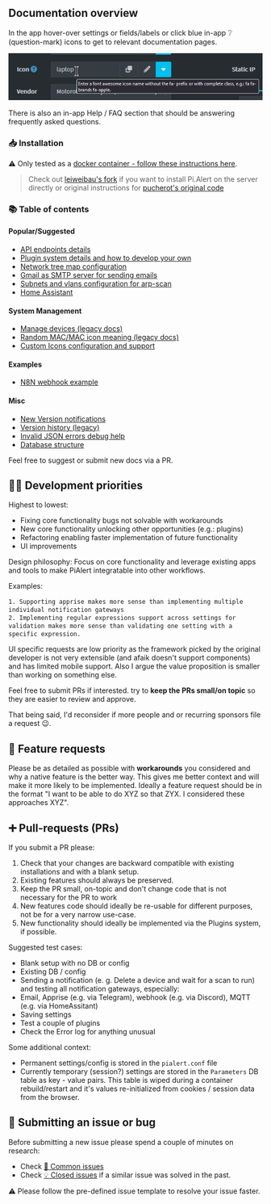 ## Documentation overview

In the app hover-over settings or fields/labels or click blue in-app ❔ (question-mark) icons to get to relevant documentation pages.

![In-app help](/docs/img/GENERAL/in-app-help.png)

There is also an in-app Help / FAQ section that should be answering frequently asked questions.

### 📥 Installation

 ⚠ Only tested as a [docker container - follow these instructions here](https://github.com/jokob-sk/Pi.Alert/blob/main/dockerfiles/README.md). 
 > Check out [leiweibau's fork](https://github.com/leiweibau/Pi.Alert/) if you want to install Pi.Alert on the server directly or original instructions for [pucherot's original code](https://github.com/pucherot/Pi.Alert/)


### 📚 Table of contents

#### Popular/Suggested

- [API endpoints details](/docs/API.md)
- [Plugin system details and how to develop your own](/front/plugins/README.md)
- [Network tree map configuration](/docs/NETWORK_TREE.md)
- [Gmail as SMTP server for sending emails](/docs/SMTP_GMAIL.md)
- [Subnets and vlans configuration for arp-scan](/docs/SUBNETS.md)
- [Home Assistant](/docs/HOME_ASSISTANT.md)

#### System Management

- [Manage devices (legacy docs)](/docs/DEVICE_MANAGEMENT.md)
- [Random MAC/MAC icon meaning (legacy docs)](/docs/RANDOM_MAC.md)
- [Custom Icons configuration and support](/docs/ICONS.md)

#### Examples

- [N8N webhook example](/docs/WEBHOOK_N8N.md)

#### Misc

- [New Version notifications](/docs/VERSIONS.md)
- [Version history (legacy)](/docs/VERSIONS_HISTORY.md)
- [Invalid JSON errors debug help](/docs/DEBUG_INVALID_JSON.md)
- [Database structure](/docs/DATABASE.md)

Feel free to suggest or submit new docs via a PR. 

## 👨‍💻 Development priorities

Highest to lowest:

* Fixing core functionality bugs not solvable with workarounds
* New core functionality unlocking other opportunities (e.g.: plugins) 
* Refactoring enabling faster implementation of future functionality 
* UI improvements

Design philosophy: Focus on core functionality and leverage existing apps and tools to make PiAlert integratable into other workflows. 

Examples: 

    1. Supporting apprise makes more sense than implementing multiple individual notification gateways
    2. Implementing regular expressions support across settings for validation makes more sense than validating one setting with a specific expression. 

UI specific requests are low priority as the framework picked by the original developer is not very extensible (and afaik doesn't support components) and has limited mobile support. Also I argue the value proposition is smaller than working on something else.

Feel free to submit PRs if interested. try to **keep the PRs small/on topic** so they are easier to review and approve. 

That being said, I'd reconsider if more people and or recurring sponsors file a request 😉.

## 🙏 Feature requests

Please be as detailed as possible with **workarounds** you considered and why a native feature is the better way. This gives me better context and will make it more likely to be implemented. Ideally a feature request should be in the format "I want to be able to do XYZ so that ZYX. I considered these approaches XYZ".

## ➕ Pull-requests (PRs)

If you submit a PR please:

1. Check that your changes are backward compatible with existing installations and with a blank setup. 
2. Existing features should always be preserved. 
3. Keep the PR small, on-topic and don't change code that is not necessary for the PR to work
4. New features code should ideally be re-usable for different purposes, not be for a very narrow use-case.
5. New functionality should ideally be implemented via the Plugins system, if possible.

Suggested test cases:

- Blank setup with no DB or config
- Existing DB / config
- Sending a notification (e. g. Delete a device and wait for a scan to run) and testing all notification gateways, especially:
-   Email, Apprise (e.g. via Telegram), webhook (e.g. via Discord), MQTT (e.g. via HomeAssitant)
- Saving settings
- Test a couple of plugins
- Check the Error log for anything unusual

Some additional context:

* Permanent settings/config is stored in the `pialert.conf` file
* Currently temporary (session?) settings are stored in the `Parameters` DB table as key - value pairs. This table is wiped during a container rebuild/restart and it's values re-initialized from cookies / session data from the browser. 

## 🐛 Submitting an issue or bug

Before submitting a new issue please spend a couple of minutes on research:

* Check [🛑 Common issues](https://github.com/jokob-sk/Pi.Alert/tree/main/dockerfiles#-common-issues) 
* Check [💡 Closed issues](https://github.com/jokob-sk/Pi.Alert/issues?q=is%3Aissue+is%3Aclosed) if a similar issue was solved in the past.

⚠ Please follow the pre-defined issue template to resolve your issue faster.
